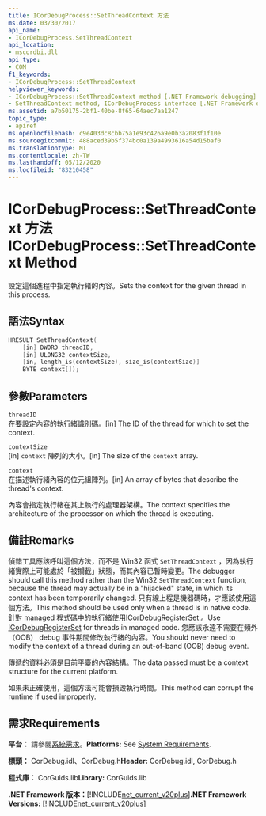 ```yaml
---
title: ICorDebugProcess::SetThreadContext 方法
ms.date: 03/30/2017
api_name:
- ICorDebugProcess.SetThreadContext
api_location:
- mscordbi.dll
api_type:
- COM
f1_keywords:
- ICorDebugProcess::SetThreadContext
helpviewer_keywords:
- ICorDebugProcess::SetThreadContext method [.NET Framework debugging]
- SetThreadContext method, ICorDebugProcess interface [.NET Framework debugging]
ms.assetid: a7b50175-2bf1-40be-8f65-64aec7aa1247
topic_type:
- apiref
ms.openlocfilehash: c9e403dc8cbb75a1e93c426a9e0b3a2083f1f10e
ms.sourcegitcommit: 488aced39b5f374bc0a139a4993616a54d15baf0
ms.translationtype: MT
ms.contentlocale: zh-TW
ms.lasthandoff: 05/12/2020
ms.locfileid: "83210458"
---
```

# <a name="icordebugprocesssetthreadcontext-method"></a><span data-ttu-id="8b16c-102">ICorDebugProcess::SetThreadContext 方法</span><span class="sxs-lookup"><span data-stu-id="8b16c-102">ICorDebugProcess::SetThreadContext Method</span></span>
<span data-ttu-id="8b16c-103">設定這個進程中指定執行緒的內容。</span><span class="sxs-lookup"><span data-stu-id="8b16c-103">Sets the context for the given thread in this process.</span></span>  
  
## <a name="syntax"></a><span data-ttu-id="8b16c-104">語法</span><span class="sxs-lookup"><span data-stu-id="8b16c-104">Syntax</span></span>  
  
```cpp  
HRESULT SetThreadContext(  
    [in] DWORD threadID,  
    [in] ULONG32 contextSize,  
    [in, length_is(contextSize), size_is(contextSize)]  
    BYTE context[]);  
```  
  
## <a name="parameters"></a><span data-ttu-id="8b16c-105">參數</span><span class="sxs-lookup"><span data-stu-id="8b16c-105">Parameters</span></span>  
 `threadID`  
 <span data-ttu-id="8b16c-106">在要設定內容的執行緒識別碼。</span><span class="sxs-lookup"><span data-stu-id="8b16c-106">[in] The ID of the thread for which to set the context.</span></span>  
  
 `contextSize`  
 <span data-ttu-id="8b16c-107">[in] `context` 陣列的大小。</span><span class="sxs-lookup"><span data-stu-id="8b16c-107">[in] The size of the `context` array.</span></span>  
  
 `context`  
 <span data-ttu-id="8b16c-108">在描述執行緒內容的位元組陣列。</span><span class="sxs-lookup"><span data-stu-id="8b16c-108">[in] An array of bytes that describe the thread's context.</span></span>  
  
 <span data-ttu-id="8b16c-109">內容會指定執行緒在其上執行的處理器架構。</span><span class="sxs-lookup"><span data-stu-id="8b16c-109">The context specifies the architecture of the processor on which the thread is executing.</span></span>  
  
## <a name="remarks"></a><span data-ttu-id="8b16c-110">備註</span><span class="sxs-lookup"><span data-stu-id="8b16c-110">Remarks</span></span>  
 <span data-ttu-id="8b16c-111">偵錯工具應該呼叫這個方法，而不是 Win32 函式 `SetThreadContext` ，因為執行緒實際上可能處於「被攔截」狀態，而其內容已暫時變更。</span><span class="sxs-lookup"><span data-stu-id="8b16c-111">The debugger should call this method rather than the Win32 `SetThreadContext` function, because the thread may actually be in a "hijacked" state, in which its context has been temporarily changed.</span></span> <span data-ttu-id="8b16c-112">只有線上程是機器碼時，才應該使用這個方法。</span><span class="sxs-lookup"><span data-stu-id="8b16c-112">This method should be used only when a thread is in native code.</span></span> <span data-ttu-id="8b16c-113">針對 managed 程式碼中的執行緒使用[ICorDebugRegisterSet](icordebugregisterset-interface.md) 。</span><span class="sxs-lookup"><span data-stu-id="8b16c-113">Use [ICorDebugRegisterSet](icordebugregisterset-interface.md) for threads in managed code.</span></span> <span data-ttu-id="8b16c-114">您應該永遠不需要在頻外（OOB） debug 事件期間修改執行緒的內容。</span><span class="sxs-lookup"><span data-stu-id="8b16c-114">You should never need to modify the context of a thread during an out-of-band (OOB) debug event.</span></span>  
  
 <span data-ttu-id="8b16c-115">傳遞的資料必須是目前平臺的內容結構。</span><span class="sxs-lookup"><span data-stu-id="8b16c-115">The data passed must be a context structure for the current platform.</span></span>  
  
 <span data-ttu-id="8b16c-116">如果未正確使用，這個方法可能會損毀執行時間。</span><span class="sxs-lookup"><span data-stu-id="8b16c-116">This method can corrupt the runtime if used improperly.</span></span>  
  
## <a name="requirements"></a><span data-ttu-id="8b16c-117">需求</span><span class="sxs-lookup"><span data-stu-id="8b16c-117">Requirements</span></span>  
 <span data-ttu-id="8b16c-118">**平台：** 請參閱[系統需求](../../get-started/system-requirements.md)。</span><span class="sxs-lookup"><span data-stu-id="8b16c-118">**Platforms:** See [System Requirements](../../get-started/system-requirements.md).</span></span>  
  
 <span data-ttu-id="8b16c-119">**標頭：** CorDebug.idl、CorDebug.h</span><span class="sxs-lookup"><span data-stu-id="8b16c-119">**Header:** CorDebug.idl, CorDebug.h</span></span>  
  
 <span data-ttu-id="8b16c-120">**程式庫：** CorGuids.lib</span><span class="sxs-lookup"><span data-stu-id="8b16c-120">**Library:** CorGuids.lib</span></span>  
  
 <span data-ttu-id="8b16c-121">**.NET Framework 版本：**[!INCLUDE[net_current_v20plus](../../../../includes/net-current-v20plus-md.md)]</span><span class="sxs-lookup"><span data-stu-id="8b16c-121">**.NET Framework Versions:** [!INCLUDE[net_current_v20plus](../../../../includes/net-current-v20plus-md.md)]</span></span>
